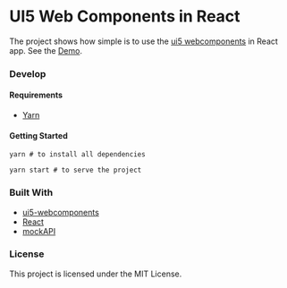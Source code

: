 # UI5 Web Components in React

The project shows how simple is to use the [ui5 webcomponents](https://github.com/SAP/ui5-webcomponents) in React app.
See the [Demo](https://ilhan007.github.io/ui5-in-react/).

### Develop

#### Requirements
- [Yarn](https://yarnpkg.com/en)

#### Getting Started

```
yarn # to install all dependencies
```
```
yarn start # to serve the project
```

### Built With

* [ui5-webcomponents](https://github.com/SAP/ui5-webcomponents)
* [React](https://reactjs.org/)
* [mockAPI](https://www.mockapi.io)


### License

This project is licensed under the MIT License.
